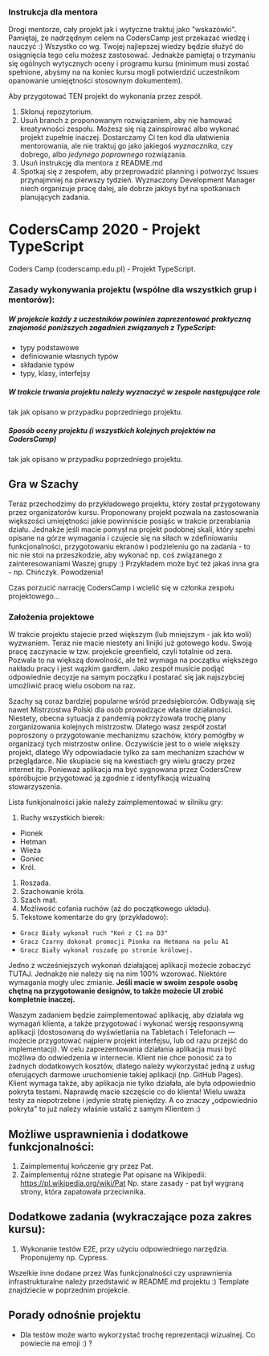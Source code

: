 ### Instrukcja dla mentora
Drogi mentorze, cały projekt jak i wytyczne traktuj jako "wskazówki". 
Pamiętaj, że nadrzędnym celem na CodersCamp jest przekazać wiedzę i nauczyć :) 
Wszystko co wg. Twojej najlepszej wiedzy będzie służyć do osiągnięcia tego celu możesz zastosować. 
Jednakże pamiętaj o trzymaniu się ogólnych wytycznych oceny i programu kursu (minimum musi zostać spełnione, abyśmy na na koniec kursu mogli potwierdzić uczestnikom opanowanie umiejętności stosownym dokumentem).

Aby przygotować TEN projekt do wykonania przez zespół.
1. Sklonuj repozytorium.
2. Usuń branch z proponowanym rozwiązaniem, aby nie hamować kreatywności zespołu. 
Możesz się nią zainspirować albo wykonać projekt zupełnie inaczej. 
Dostarczamy Ci ten kod dla ułatwienia mentorowania, ale nie traktuj go jako jakiegoś _wyznacznika_, czy dobrego, albo _jedynego poprawnego_ rozwiązania.
3. Usuń instrukcję dla mentora z README.md
4. Spotkaj się z zespołem, aby przeprowadzić planning i potworzyć Issues przynajmniej na pierwszy tydzień.
Wyznaczony Development Manager niech organizuje pracę dalej, ale dobrze jakbyś był na spotkaniach planujących zadania.

# CodersCamp 2020 - Projekt TypeScript
Coders Camp (coderscamp.edu.pl) - Projekt TypeScript. 

### Zasady wykonywania projektu (wspólne dla wszystkich grup i mentorów): 

##### W projekcie każdy z uczestników powinien zaprezentować praktyczną znajomość poniższych zagadnień związanych z TypeScript:
- typy podstawowe
- definiowanie własnych typów
- składanie typów
- typy, klasy, interfejsy

##### W trakcie trwania projektu należy wyznaczyć w zespole następujące role
tak jak opisano w przypadku poprzedniego projektu.

##### Sposób oceny projektu (i wszystkich kolejnych projektów na CodersCamp)
tak jak opisano w przypadku poprzedniego projektu.

## Gra w Szachy
Teraz przechodzimy do przykładowego projektu, który został przygotowany przez organizatorów kursu.
Proponowany projekt pozwala na zastosowania większości umiejętności jakie powinniście posiąśc w trakcie przerabiania działu.
Jednakże jeśli macie pomysł na projekt podobnej skali, który spełni opisane na górze wymagania i czujecie się na siłach
w zdefiniowaniu funkcjonalności, przygotowaniu ekranów i podzieleniu go na zadania - to nic nie stoi na przeszkodzie,
aby wykonać np. coś związanego z zainteresowaniami Waszej grupy :)
Przykładem może być też jakaś inna gra - np. Chińczyk. Powodzenia!
 
Czas porzucić narrację CodersCamp i wcielić się w członka zespołu projektowego...

### Założenia projektowe
W trakcie projektu stajecie przed większym (lub mniejszym - jak kto woli) wyzwaniem.
Teraz nie macie niestety ani linijki już gotowego kodu. Swoją pracę zaczynacie w tzw. projekcie greenfield, czyli totalnie od zera.
Pozwala to na większą dowolność, ale też wymaga na początku większego nakładu pracy i jest wązkim gardłem. 
Jako zespół musicie podjąć odpowiednie decyzje na samym początku i postarać się jak najszybciej umożliwić pracę wielu osobom na raz.

Szachy są coraz bardziej popularne wśród przedsiębiorców. Odbywają się nawet Mistrzostwa Polski dla osób prowadzące własne działaności.
Niestety, obecna sytuacja z pandemią pokrzyżowała trochę plany zorganizowania kolejnych mistrzostw.
Dlatego wasz zespół został poproszony o przygotowanie mechanizmu szachów, który pomógłby w organizacji tych mistrzostw online.
Oczywiście jest to o wiele większy projekt, dlatego Wy odpowiadacie tylko za sam mechanizm szachów w przeglądarce.
Nie skupiacie się na kwestiach gry wielu graczy przez internet itp.
Ponieważ aplikacja ma być sygnowana przez CodersCrew spóróbujcie przygotować ją zgodnie z identyfikacją wizualną stowarzyszenia.

Lista funkjonalności jakie należy zaimplementować w silniku gry:
1. Ruchy wszystkich bierek:
  - Pionek
  - Hetman
  - Wieża
  - Goniec
  - Król.
1. Roszada.
1. Szachowanie króla.
1. Szach mat.
1. Możliwość cofania ruchów (aż do początkowego układu).
1. Tekstowe komentarze do gry (przykładowo):
  - `Gracz Biały wykonał ruch "Koń z C1 na D3"`
  - `Gracz Czarny dokonał promocji Pionka na Hetmana na polu A1`
  - `Gracz Biały wykonał roszadę po stronie królowej.`

Jedno z wcześniejszych wykonań działającej aplikacji możecie zobaczyć TUTAJ. Jednakże nie należy się na nim 100% wzorować.
Niektóre wymagania mogły ulec zmianie.
**Jeśli macie w swoim zespole osobę chętną na przygotowanie designów, to także możecie UI zrobić kompletnie inaczej.**

Waszym zadaniem będzie zaimplementować aplikację, aby działała wg wymagań klienta, a także przygotować i wykonać
wersję responsywną aplikacji (dostosowaną do wyświetlania na Tabletach i Telefonach — możecie przygotować najpierw projekt interfejsu, lub od razu przejść do implementacji).
W celu zaprezentowania działania aplikacja musi być możliwa do odwiedzenia w internecie.
Klient nie chce ponosić za to żadnych dodatkowych kosztów, dlatego należy wykorzystać jedną z usług oferujących darmowe
uruchomienie takiej aplikacji (np. GitHub Pages).
Klient wymaga także, aby aplikacja nie tylko działała, ale była odpowiednio pokryta testami.
Naprawdę macie szczęście co do klienta! Wielu uważa testy za niepotrzebne i jedynie stratę pieniędzy.
A co znaczy „odpowiednio pokryta" to już należy właśnie ustalić z samym Klientem :) 

## Możliwe usprawnienia i dodatkowe funkcjonalności:
1. Zaimplementuj kończenie gry przez Pat.
1. Zaimplementuj różne strategie Pat opisane na Wikipedii: https://pl.wikipedia.org/wiki/Pat Np. stare zasady - pat był wygraną strony, która zapatowała przeciwnika.

## Dodatkowe zadania (wykraczające poza zakres kursu):
1. Wykonanie testów E2E, przy użyciu odpowiedniego narzędzia. Proponujemy np. Cypress.

Wszelkie inne dodane przez Was funkcjonalności czy usprawnienia infrastrukturalne należy przedstawić w README.md projektu :)
Template znajdziecie w poprzednim projekcie.

## Porady odnośnie projektu
- Dla testów może warto wykorzystać trochę reprezentacji wizualnej. Co powiecie na emoji :) ? 
